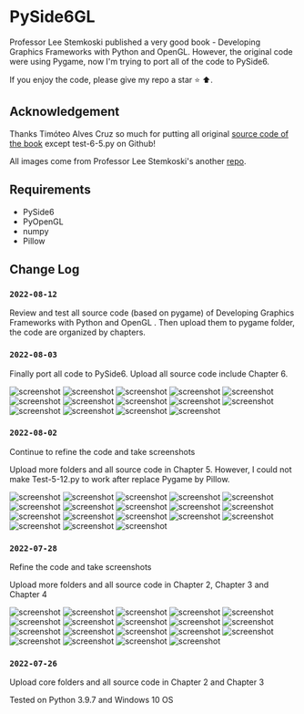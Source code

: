 # PySide6GL

Professor Lee Stemkoski published a very good book - Developing Graphics Frameworks with Python and OpenGL.
However, the original code were using Pygame, now I'm trying to port all of the code to PySide6.

If you enjoy the code, please give my repo a star ⭐ ⬆️. 

## Acknowledgement

Thanks Timóteo Alves Cruz so much for putting all original [source code of the book](https://github.com/digitalprogrammer/PYOPENGL/ "Source code of Developing Graphics Frameworks with Python and OpenGL") except test-6-5.py on Github! 

All images come from Professor Lee Stemkoski's another [repo](https://github.com/stemkoski/Graphics-Framework-Java/ "Images files").

## Requirements

* PySide6
* PyOpenGL
* numpy
* Pillow

## Change Log

### `2022-08-12`

Review and test all source code (based on pygame) of Developing Graphics Frameworks with Python and OpenGL .
Then upload them to pygame folder, the code are organized by chapters.

### `2022-08-03`

Finally port all code to PySide6.
Upload all source code include Chapter 6.

![screenshot](./screenshot/Test-5-12.png)
![screenshot](./screenshot/Test-5-12-1.png)
![screenshot](./screenshot/Test-5-12-2.png)
![screenshot](./screenshot/Test-5-12-3.png)
![screenshot](./screenshot/Test-5-12-4.png)
![screenshot](./screenshot/Test-5-12-5.png)
![screenshot](./screenshot/Test-6-1.png)
![screenshot](./screenshot/Test-6-2.png)
![screenshot](./screenshot/Test-6-2-1.png)
![screenshot](./screenshot/Test-6-3.png)
![screenshot](./screenshot/Test-6-3-1.png)
![screenshot](./screenshot/Test-6-3-2.png)
![screenshot](./screenshot/Test-6-4.png)
![screenshot](./screenshot/Test-6-5.png)


### `2022-08-02`

Continue to refine the code and take screenshots

Upload more folders and all source code in Chapter 5.
However, I could not make Test-5-12.py to work after replace Pygame by Pillow.

![screenshot](./screenshot/Test-5-1.png)
![screenshot](./screenshot/Test-5-2.png)
![screenshot](./screenshot/Test-5-3.png)
![screenshot](./screenshot/Test-5-4.png)
![screenshot](./screenshot/Test-5-5.png)
![screenshot](./screenshot/Test-5-6.png)
![screenshot](./screenshot/Test-5-6-1.png)
![screenshot](./screenshot/Test-5-6-2.png)
![screenshot](./screenshot/Test-5-6-3.png)
![screenshot](./screenshot/Test-5-6-4.png)
![screenshot](./screenshot/Test-5-6-5.png)
![screenshot](./screenshot/Test-5-6-6.png)
![screenshot](./screenshot/Test-5-6-7.png)
![screenshot](./screenshot/Test-5-7.png)
![screenshot](./screenshot/Test-5-8.png)
![screenshot](./screenshot/Test-5-9.png)
![screenshot](./screenshot/Test-5-10.png)
![screenshot](./screenshot/Test-5-11.png)


### `2022-07-28`

Refine the code and take screenshots

Upload more folders and all source code in Chapter 2, Chapter 3 and Chapter 4

![screenshot](./screenshot/Test-2-1.png)
![screenshot](./screenshot/Test-2-2.png)
![screenshot](./screenshot/Test-2-3.png)
![screenshot](./screenshot/Test-2-4.png)
![screenshot](./screenshot/Test-2-5.png)
![screenshot](./screenshot/Test-2-6.png)
![screenshot](./screenshot/Test-2-7.png)
![screenshot](./screenshot/Test-2-8.png)
![screenshot](./screenshot/Test-2-9.png)
![screenshot](./screenshot/Test-2-10.png)
![screenshot](./screenshot/Test-2-11.png)
![screenshot](./screenshot/Test-3.png)
![screenshot](./screenshot/Test-4-1.png)
![screenshot](./screenshot/Test-4-2.png)
![screenshot](./screenshot/Test-4-3.png)
![screenshot](./screenshot/Test-4-4.png)
![screenshot](./screenshot/Test-4-5.png)
![screenshot](./screenshot/Test-4-6.png)
![screenshot](./screenshot/Test-4-6-1.png)

### `2022-07-26`

Upload core folders and all source code in Chapter 2 and Chapter 3

Tested on Python 3.9.7 and Windows 10 OS
